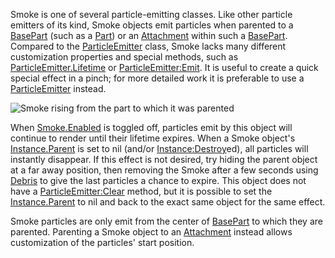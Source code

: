 Smoke is one of several particle-emitting classes. Like other particle
emitters of its kind, Smoke objects emit particles when parented to a
[BasePart](https://create.roblox.com/docs/reference/engine/classes/BasePart) (such as a [Part](https://create.roblox.com/docs/reference/engine/classes/Part)) or an [Attachment](https://create.roblox.com/docs/reference/engine/classes/Attachment) within such a [BasePart](https://create.roblox.com/docs/reference/engine/classes/BasePart).
Compared to the [ParticleEmitter](https://create.roblox.com/docs/reference/engine/classes/ParticleEmitter) class, Smoke lacks many different
customization properties and special methods, such as
[ParticleEmitter.Lifetime](https://create.roblox.com/docs/reference/engine/classes/ParticleEmitter#Lifetime) or [ParticleEmitter:Emit](https://create.roblox.com/docs/reference/engine/classes/ParticleEmitter#Emit). It is useful to create a
quick special effect in a pinch; for more detailed work it is preferable to
use a [ParticleEmitter](https://create.roblox.com/docs/reference/engine/classes/ParticleEmitter) instead.

![Smoke rising from the part to which it was parented][1]

When [Smoke.Enabled](https://create.roblox.com/docs/reference/engine/classes/Smoke#Enabled) is toggled off, particles emit by this object will
continue to render until their lifetime expires. When a Smoke object's
[Instance.Parent](https://create.roblox.com/docs/reference/engine/classes/Instance#Parent) is set to nil (and/or [Instance:Destroy](https://create.roblox.com/docs/reference/engine/classes/Instance#Destroy)ed), all particles
will instantly disappear. If this effect is not desired, try hiding the parent
object at a far away position, then removing the Smoke after a few seconds
using [Debris](https://create.roblox.com/docs/reference/engine/classes/Debris) to give the last particles a chance to expire. This object does
not have a [ParticleEmitter:Clear](https://create.roblox.com/docs/reference/engine/classes/ParticleEmitter#Clear) method, but it is possible to set the
[Instance.Parent](https://create.roblox.com/docs/reference/engine/classes/Instance#Parent) to nil and back to the exact same object for the same
effect.

Smoke particles are only emit from the center of [BasePart](https://create.roblox.com/docs/reference/engine/classes/BasePart) to which they are
parented. Parenting a Smoke object to an [Attachment](https://create.roblox.com/docs/reference/engine/classes/Attachment) instead allows
customization of the particles' start position.

[1]: https://prod.docsiteassets.roblox.com/assets/blt3634602492a8e3eb/Smoke.png